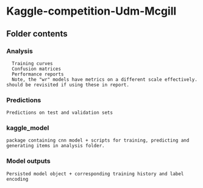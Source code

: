 # Kaggle-competition-Udm-Mcgill

## Folder contents
### Analysis
      Training curves 
      Confusion matrices
      Performance reports
      Note, the "wr" models have metrics on a different scale effectively. should be revisited if using these in report.
### Predictions
    Predictions on test and validation sets
### kaggle_model
    package containing cnn model + scripts for training, predicting and generating items in analysis folder.
    
### Model outputs
    Persisted model object + corresponding training history and label encoding

